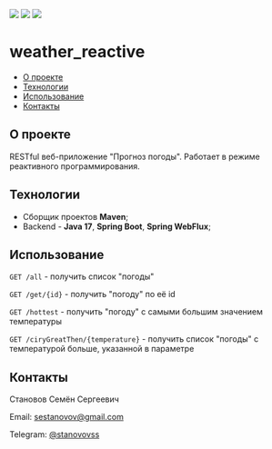 ![](https://img.shields.io/badge/Maven-=_3-red)
![](https://img.shields.io/badge/Java-=_17-orange)
![](https://img.shields.io/badge/Spring-=_5-darkorange)

# weather_reactive

+ [О проекте](#О-проекте)
+ [Технологии](#Технологии)
+ [Использование](#Использование)
+ [Контакты](#Контакты)

## О проекте

RESTful веб-приложение "Прогноз погоды". Работает в режиме реактивного программирования.

## Технологии

+ Сборщик проектов **Maven**;
+ Backend - **Java 17**, **Spring Boot**, **Spring WebFlux**;

## Использование

`GET /all` - получить список "погоды"

`GET /get/{id}` - получить "погоду" по её id

`GET /hottest` - получить "погоду" с самыми большим значением температуры

`GET /ciryGreatThen/{temperature}` - получить список "погоды" с температурой больше, указанной в параметре

## Контакты

Становов Семён Сергеевич

Email: sestanovov@gmail.com

Telegram: [@stanovovss](https://t.me/stanovovss)